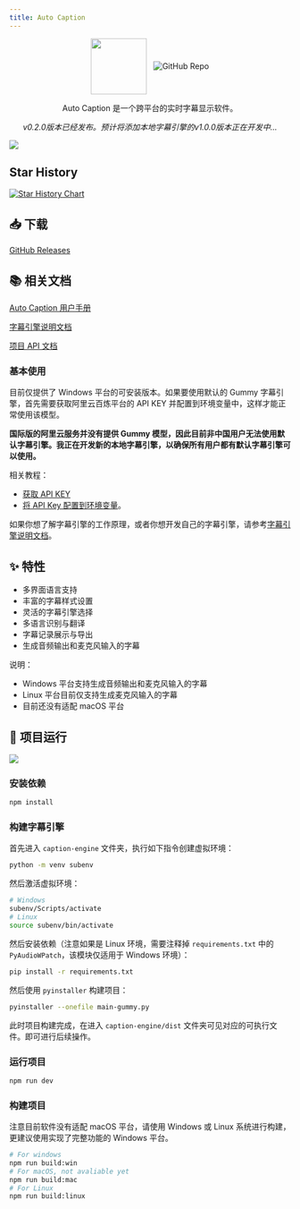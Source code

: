```yaml
---
title: Auto Caption
---
```


<style scoped>
.multi-img img {
    display: inline-block;
    vertical-align: middle;
}
</style>

<div align="center" >
    <div class="multi-img">
        <img src="/projects/auto-caption/icon.png" width="100px" height="100px"/>
        &nbsp;
        <a href="https://github.com/HiMeditator/auto-caption">
            <img src="https://github-readme-stats.vercel.app/api/pin/?username=HiMeditator&repo=auto-caption" alt="GitHub Repo"/>
        </a>
    </div>
    <p>Auto Caption 是一个跨平台的实时字幕显示软件。</p>
    <p><i>v0.2.0版本已经发布。预计将添加本地字幕引擎的v1.0.0版本正在开发中...</i></p>
</div>

![](/projects/auto-caption/main_zh.png)

## Star History

<a href="https://www.star-history.com/#HiMeditator/auto-caption&Date">
 <picture>
   <source media="(prefers-color-scheme: dark)" srcset="https://api.star-history.com/svg?repos=HiMeditator/auto-caption&type=Date&theme=dark" />
   <source media="(prefers-color-scheme: light)" srcset="https://api.star-history.com/svg?repos=HiMeditator/auto-caption&type=Date" />
   <img alt="Star History Chart" src="https://api.star-history.com/svg?repos=HiMeditator/auto-caption&type=Date" />
 </picture>
</a>

## 📥 下载

[GitHub Releases](https://github.com/HiMeditator/auto-caption/releases)

## 📚 相关文档

[Auto Caption 用户手册](https://github.com/HiMeditator/auto-caption/blob/main/docs/user-manual/zh.md)

[字幕引擎说明文档](https://github.com/HiMeditator/auto-caption/blob/main/docs/engine-manual/zh.md)

[项目 API 文档](https://github.com/HiMeditator/auto-caption/blob/main/docs/api-docs/electron-ipc.md)

### 基本使用

目前仅提供了 Windows 平台的可安装版本。如果要使用默认的 Gummy 字幕引擎，首先需要获取阿里云百炼平台的 API KEY 并配置到环境变量中，这样才能正常使用该模型。

**国际版的阿里云服务并没有提供 Gummy 模型，因此目前非中国用户无法使用默认字幕引擎。我正在开发新的本地字幕引擎，以确保所有用户都有默认字幕引擎可以使用。**

相关教程：

- [获取 API KEY](https://help.aliyun.com/zh/model-studio/get-api-key)
- [将 API Key 配置到环境变量](https://help.aliyun.com/zh/model-studio/configure-api-key-through-environment-variables)。

如果你想了解字幕引擎的工作原理，或者你想开发自己的字幕引擎，请参考[字幕引擎说明文档](https://github.com/HiMeditator/auto-caption/blob/main/docs/engine-manual/zh.md)。
## ✨ 特性

- 多界面语言支持
- 丰富的字幕样式设置
- 灵活的字幕引擎选择
- 多语言识别与翻译
- 字幕记录展示与导出
- 生成音频输出和麦克风输入的字幕

说明：
- Windows 平台支持生成音频输出和麦克风输入的字幕
- Linux 平台目前仅支持生成麦克风输入的字幕
- 目前还没有适配 macOS 平台

## 🚀 项目运行

![](/projects/auto-caption/structure_zh.png)

### 安装依赖

```bash
npm install
```

### 构建字幕引擎

首先进入 `caption-engine` 文件夹，执行如下指令创建虚拟环境：

```bash
python -m venv subenv
```

然后激活虚拟环境：

```bash
# Windows
subenv/Scripts/activate
# Linux
source subenv/bin/activate
```

然后安装依赖（注意如果是 Linux 环境，需要注释掉 `requirements.txt` 中的 `PyAudioWPatch`，该模块仅适用于 Windows 环境）：

```bash
pip install -r requirements.txt
```

然后使用 `pyinstaller` 构建项目：

```bash
pyinstaller --onefile main-gummy.py
```

此时项目构建完成，在进入 `caption-engine/dist` 文件夹可见对应的可执行文件。即可进行后续操作。

### 运行项目

```bash
npm run dev
```
### 构建项目

注意目前软件没有适配 macOS 平台，请使用 Windows 或 Linux 系统进行构建，更建议使用实现了完整功能的 Windows 平台。

```bash
# For windows
npm run build:win
# For macOS, not avaliable yet
npm run build:mac
# For Linux
npm run build:linux
```
